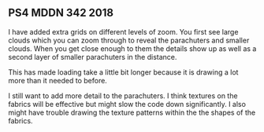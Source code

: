 ## PS4 MDDN 342 2018

I have added extra grids on different levels of zoom. You first see large clouds which you can zoom through to reveal the parachuters and smaller clouds. When you get close enough to them the details show up as well as a second layer of smaller parachuters in the distance. 

This has made loading take a little bit longer because it is drawing a lot more than it needed to before. 

I still want to add more detail to the parachuters. I think textures on the fabrics will be effective but might slow the code down significantly. I also might have trouble drawing the texture patterns within the the shapes of the fabrics.